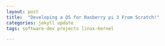 ```yaml
---
layout: post
title:  "Developing a OS for Rasberry pi 3 From Scratch!"
categories: jekyll update
tags: software-dev projects linux-kernel

---
```



